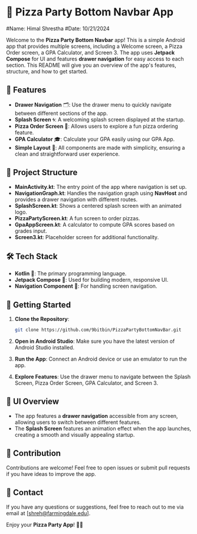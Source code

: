 # 🍕 Pizza Party Bottom Navbar App

#Name: Himal Shrestha
#Date: 10/21/2024


Welcome to the **Pizza Party Bottom Navbar** app! This is a simple Android app that provides multiple screens, including a Welcome screen, a Pizza Order screen, a GPA Calculator, and Screen 3. The app uses **Jetpack Compose** for UI and features **drawer navigation** for easy access to each section. This README will give you an overview of the app's features, structure, and how to get started.

## 🚀 Features

- **Drawer Navigation** 🗂️: Use the drawer menu to quickly navigate between different sections of the app.
- **Splash Screen** 🌀: A welcoming splash screen displayed at the startup.
- **Pizza Order Screen** 🍕: Allows users to explore a fun pizza ordering feature.
- **GPA Calculator** 🎓: Calculate your GPA easily using our GPA App.
- **Simple Layout** 🧩: All components are made with simplicity, ensuring a clean and straightforward user experience.

## 📂 Project Structure

- **MainActivity.kt**: The entry point of the app where navigation is set up.
- **NavigationGraph.kt**: Handles the navigation graph using **NavHost** and provides a drawer navigation with different routes.
- **SplashScreen.kt**: Shows a centered splash screen with an animated logo.
- **PizzaPartyScreen.kt**: A fun screen to order pizzas.
- **GpaAppScreen.kt**: A calculator to compute GPA scores based on grades input.
- **Screen3.kt**: Placeholder screen for additional functionality.

## 🛠️ Tech Stack

- **Kotlin** 📝: The primary programming language.
- **Jetpack Compose** 🎨: Used for building modern, responsive UI.
- **Navigation Component** 🧭: For handling screen navigation.

## 📖 Getting Started

1. **Clone the Repository**:
   ```sh
   git clone https://github.com/9bitbin/PizzaPartyBottomNavBar.git
   ```

2. **Open in Android Studio**: Make sure you have the latest version of Android Studio installed.

3. **Run the App**: Connect an Android device or use an emulator to run the app.

4. **Explore Features**: Use the drawer menu to navigate between the Splash Screen, Pizza Order Screen, GPA Calculator, and Screen 3.

## 🎨 UI Overview

- The app features a **drawer navigation** accessible from any screen, allowing users to switch between different features.
- The **Splash Screen** features an animation effect when the app launches, creating a smooth and visually appealing startup.

## 🤝 Contribution

Contributions are welcome! Feel free to open issues or submit pull requests if you have ideas to improve the app.

## 📧 Contact

If you have any questions or suggestions, feel free to reach out to me via email at [shreh@farmingdale.edu].

Enjoy your **Pizza Party App**! 🍕🎉
